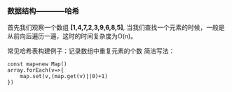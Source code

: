 ### 数据结构————哈希
首先我们观察一个数组 **[1,4,7,2,3,9,6,8,5]**,
当我们查找一个元素的时候，一般是从前向后遍历一遍，这时的时间复杂度为O(n)。

常见哈希表构建例子：记录数组中重复元素的个数
简洁写法：
```
const map=new Map()
array.forEach(v=>{
    map.set(v,(map.get(v)||0)+1)
})
```